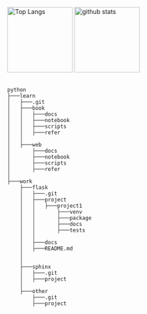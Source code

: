 <p align="left"> 
  <img alt="Top Langs" height="150px" src="https://github-readme-stats.vercel.app/api/top-langs/?username=ainikunoame&layout=compact&show_icons=true" />
  <img alt="github stats" height="150px" src="https://github-readme-stats.vercel.app/api?username=ainikunoame&show_icons=ture" />
</p>
<pre>
  <code>
python
├───learn
│	├───.git
│	├───book
│	│	├───docs
│	│	├───notebook
│	│	├───scripts
│	│	├───refer
│	│
│	├───web
│		├───docs
│		├───notebook
│		├───scripts
│		├───refer
│
├───work
	├───flask
	│	├───.git
	│	├───project
	│	│	├───project1
	│	│		├───venv
	│	│		├───package
	│	│		├───docs
	│	│		├───tests
	│	│
	│	├───docs
	│	├───README.md
	│
	│
	├───sphinx
	│	├───.git
	│	├───project
	│
	├───other
		├───.git
		├───project
  </code>
</pre>
